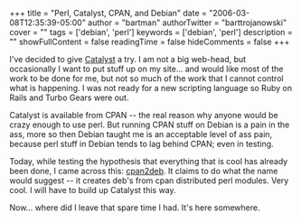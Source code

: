 +++
title = "Perl, Catalyst, CPAN, and Debian"
date = "2006-03-08T12:35:39-05:00"
author = "bartman"
authorTwitter = "barttrojanowski"
cover = ""
tags = ['debian', 'perl']
keywords = ['debian', 'perl']
description = ""
showFullContent = false
readingTime = false
hideComments = false
+++

<p>I've decided to give <a href=http://catalyst.perl.org/>Catalyst</a> a try.  I am not a big web-head, but occasionally I want to put stuff up on my site... and would like most of the work to be done for me, but not so much of the work that I cannot control what is happening.  I was not ready for a new scripting language so Ruby on Rails and Turbo Gears were out.</p>

<p>Catalyst is available from CPAN -- the real reason why anyone would be crazy enough to use perl.  But running CPAN stuff on Debian is a pain in the ass, more so then Debian taught me is an acceptable level of ass pain, because perl stuff in Debian tends to lag behind CPAN; even in testing.</p>

<p>Today, while testing the hypothesis that everything that is cool has already been done, I came across this: <a href=http://alibi.simon-cozens.org/~simon/cpan2deb>cpan2deb</a>.  It claims to do what the name would suggest -- it creates deb's from cpan distributed perl modules.  Very cool.  I will have to build up Catalyst this way.</p>

<p>Now... where did I leave that spare time I had.  It's here somewhere.</p>
